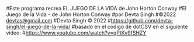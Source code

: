 #Este programa recrea EL JUEGO DE LA VIDA de John Horton Conway
#El Juego de la Vida - de John Horton Conway
#por Devta Singh
#©2022 devtas@gmail.com
#Devta Singh © 2022
#https://github.com/devta-singh/el-juego-de-la-vida/
#basado en el codigo de dotCSV en el siguiente video:
#https://www.youtube.com/watch?v=qPtKv9fSHZY
#
#
